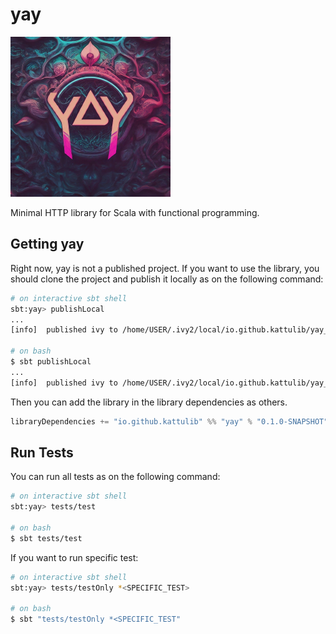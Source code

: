 # yay

<p>
    <img src="/docs/icon.jpeg" width="256" height="256" />
</p>

Minimal HTTP library for Scala with functional programming.

## Getting yay
Right now, yay is not a published project. If you want to use the library,
you should clone the project and publish it locally as on the following command:
```bash
# on interactive sbt shell
sbt:yay> publishLocal
...
[info]  published ivy to /home/USER/.ivy2/local/io.github.kattulib/yay_3/0.1.0-SNAPSHOT

# on bash
$ sbt publishLocal
...
[info]  published ivy to /home/USER/.ivy2/local/io.github.kattulib/yay_3/0.1.0-SNAPSHOT
```

Then you can add the library in the library dependencies as others.
```scala
libraryDependencies += "io.github.kattulib" %% "yay" % "0.1.0-SNAPSHOT"
```

## Run Tests
You can run all tests as on the following command:
```bash
# on interactive sbt shell
sbt:yay> tests/test

# on bash
$ sbt tests/test
```

If you want to run specific test:
```bash
# on interactive sbt shell
sbt:yay> tests/testOnly *<SPECIFIC_TEST>

# on bash
$ sbt "tests/testOnly *<SPECIFIC_TEST"
```
